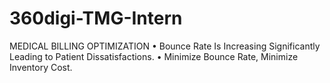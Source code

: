 # 360digi-TMG-Intern

MEDICAL BILLING OPTIMIZATION
•	Bounce Rate Is Increasing Significantly Leading to Patient Dissatisfactions.
•	Minimize Bounce Rate, Minimize Inventory Cost.
